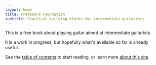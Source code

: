```yaml
---
layout: home
title: Fretboard Foundation
subtitle: Practical building-blocks for intermediate guitarists.
---
```


This is a free book about playing guitar aimed at intermediate guitarists. 

It is a work in progress, 
but hopefully what's available so far is already useful.

See the [table of contents](toc) to start reading,
or learn more [about this site](about).


